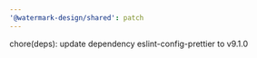 ```yaml
---
'@watermark-design/shared': patch
---
```


chore(deps): update dependency eslint-config-prettier to v9.1.0
